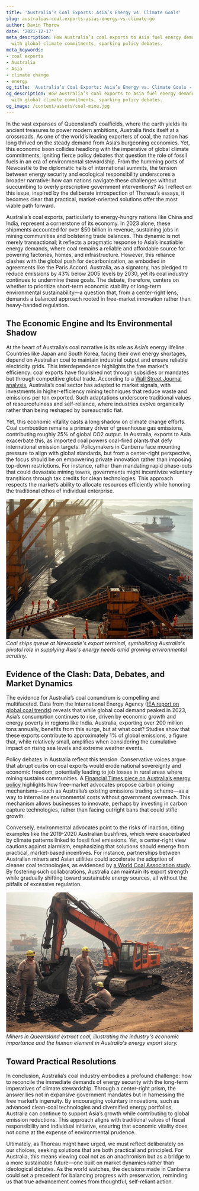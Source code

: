 ```yaml
---
title: 'Australia’s Coal Exports: Asia’s Energy vs. Climate Goals'
slug: australias-coal-exports-asias-energy-vs-climate-go
author: Davin Thorow
date: '2021-12-17'
meta_description: How Australia’s coal exports to Asia fuel energy demands but clash
  with global climate commitments, sparking policy debates.
meta_keywords:
- coal exports
- Australia
- Asia
- climate change
- energy
og_title: 'Australia’s Coal Exports: Asia’s Energy vs. Climate Goals - Spot News 24'
og_description: How Australia’s coal exports to Asia fuel energy demands but clash
  with global climate commitments, sparking policy debates.
og_image: /content/assets/coal-mine.jpg
---
```

<!-- $1 -->
In the vast expanses of Queensland’s coalfields, where the earth yields its ancient treasures to power modern ambitions, Australia finds itself at a crossroads. As one of the world’s leading exporters of coal, the nation has long thrived on the steady demand from Asia’s burgeoning economies. Yet, this economic boon collides headlong with the imperative of global climate commitments, igniting fierce policy debates that question the role of fossil fuels in an era of environmental stewardship. From the humming ports of Newcastle to the diplomatic halls of international summits, the tension between energy security and ecological responsibility underscores a broader narrative: how can nations navigate these challenges without succumbing to overly prescriptive government interventions? As I reflect on this issue, inspired by the deliberate introspection of Thoreau’s essays, it becomes clear that practical, market-oriented solutions offer the most viable path forward.

Australia’s coal exports, particularly to energy-hungry nations like China and India, represent a cornerstone of its economy. In 2023 alone, these shipments accounted for over $50 billion in revenue, sustaining jobs in mining communities and bolstering trade balances. This dynamic is not merely transactional; it reflects a pragmatic response to Asia’s insatiable energy demands, where coal remains a reliable and affordable source for powering factories, homes, and infrastructure. However, this reliance clashes with the global push for decarbonization, as embodied in agreements like the Paris Accord. Australia, as a signatory, has pledged to reduce emissions by 43% below 2005 levels by 2030, yet its coal industry continues to undermine these goals. The debate, therefore, centers on whether to prioritize short-term economic stability or long-term environmental sustainability—a question that, from a center-right lens, demands a balanced approach rooted in free-market innovation rather than heavy-handed regulation.

## The Economic Engine and Its Environmental Shadow

At the heart of Australia’s coal narrative is its role as Asia’s energy lifeline. Countries like Japan and South Korea, facing their own energy shortages, depend on Australian coal to maintain industrial output and ensure reliable electricity grids. This interdependence highlights the free market’s efficiency: coal exports have flourished not through subsidies or mandates but through competitive global trade. According to a [Wall Street Journal analysis](https://www.wsj.com/articles/australia-coal-export-boom-2023), Australia’s coal sector has adapted to market signals, with investments in higher-efficiency mining techniques that reduce waste and emissions per ton exported. Such adaptations underscore traditional values of resourcefulness and self-reliance, where industries evolve organically rather than being reshaped by bureaucratic fiat.

Yet, this economic vitality casts a long shadow on climate change efforts. Coal combustion remains a primary driver of greenhouse gas emissions, contributing roughly 25% of global CO2 output. In Australia, exports to Asia exacerbate this, as imported coal powers coal-fired plants that defy international emission targets. Policymakers in Canberra face mounting pressure to align with global standards, but from a center-right perspective, the focus should be on empowering private innovation rather than imposing top-down restrictions. For instance, rather than mandating rapid phase-outs that could devastate mining towns, governments might incentivize voluntary transitions through tax credits for clean technologies. This approach respects the market’s ability to allocate resources efficiently while honoring the traditional ethos of individual enterprise.

![A bustling coal export terminal in Newcastle](/content/assets/newcastle-coal-terminal.jpg)  
*Coal ships queue at Newcastle's export terminal, symbolizing Australia's pivotal role in supplying Asia's energy needs amid growing environmental scrutiny.*

## Evidence of the Clash: Data, Debates, and Market Dynamics

The evidence for Australia’s coal conundrum is compelling and multifaceted. Data from the International Energy Agency ([IEA report on global coal trends](https://www.iea.org/reports/coal-2023)) reveals that while global coal demand peaked in 2023, Asia’s consumption continues to rise, driven by economic growth and energy poverty in regions like India. Australia, exporting over 200 million tons annually, benefits from this surge, but at what cost? Studies show that these exports contribute to approximately 1% of global emissions, a figure that, while relatively small, amplifies when considering the cumulative impact on rising sea levels and extreme weather events.

Policy debates in Australia reflect this tension. Conservative voices argue that abrupt curbs on coal exports would erode national sovereignty and economic freedom, potentially leading to job losses in rural areas where mining sustains communities. A [Financial Times piece on Australia’s energy policy](https://www.ft.com/content/australia-coal-climate-debate-2024) highlights how free-market advocates propose carbon pricing mechanisms—such as Australia’s existing emissions trading scheme—as a way to internalize environmental costs without government overreach. This mechanism allows businesses to innovate, perhaps by investing in carbon capture technologies, rather than facing outright bans that could stifle growth.

Conversely, environmental advocates point to the risks of inaction, citing examples like the 2019-2020 Australian bushfires, which were exacerbated by climate patterns linked to fossil fuel emissions. Yet, a center-right view cautions against alarmism, emphasizing that solutions should emerge from practical, market-based incentives. For instance, partnerships between Australian miners and Asian utilities could accelerate the adoption of cleaner coal technologies, as evidenced by [a World Coal Association study](https://www.worldcoal.org/resources/clean-coal-technologies-report). By fostering such collaborations, Australia can maintain its export strength while gradually shifting toward sustainable energy sources, all without the pitfalls of excessive regulation.

![Queensland coal miners at work](/content/assets/queensland-miners.jpg)  
*Miners in Queensland extract coal, illustrating the industry's economic importance and the human element in Australia's energy export story.*

## Toward Practical Resolutions

In conclusion, Australia’s coal industry embodies a profound challenge: how to reconcile the immediate demands of energy security with the long-term imperatives of climate stewardship. Through a center-right prism, the answer lies not in expansive government mandates but in harnessing the free market’s ingenuity. By encouraging voluntary innovations, such as advanced clean-coal technologies and diversified energy portfolios, Australia can continue to support Asia’s growth while contributing to global emission reductions. This approach aligns with traditional values of fiscal responsibility and individual initiative, ensuring that economic vitality does not come at the expense of environmental prudence.

Ultimately, as Thoreau might have urged, we must reflect deliberately on our choices, seeking solutions that are both practical and principled. For Australia, this means viewing coal not as an anachronism but as a bridge to a more sustainable future—one built on market dynamics rather than ideological dictates. As the world watches, the decisions made in Canberra could set a precedent for balancing progress with preservation, reminding us that true advancement comes from thoughtful, self-reliant action.